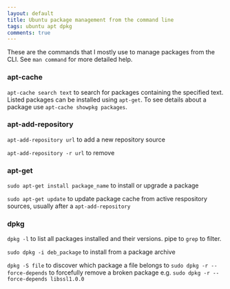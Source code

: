 ```yaml
---
layout: default
title: Ubuntu package management from the command line
tags: ubuntu apt dpkg
comments: true
---
```


These are the commands that I mostly use to manage packages from the CLI. See `man command` for more detailed help.

### apt-cache

`apt-cache search text` to search for packages containing the specified text. Listed packages can be installed using `apt-get`. To see details about a package use `apt-cache showpkg packages`.

### apt-add-repository

`apt-add-repository url` to add a new repository source

`apt-add-repository -r url` to remove

### apt-get

`sudo apt-get install package_name` to install or upgrade a package

`sudo apt-get update` to update package cache from active respository sources, usually after a `apt-add-repository`

### dpkg

`dpkg -l` to list all packages installed and their versions. pipe to `grep` to filter.

`sudo dpkg -i deb_package` to install from a package archive

`dpkg -S file` to discover which package a file belongs to
`sudo dpkg -r --force-depends` to forcefully remove a broken package e.g. `sudo dpkg -r --force-depends libssl1.0.0`
